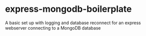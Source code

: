 # express-mongodb-boilerplate
A basic set up with logging and database reconnect for an express webserver connecting to a MongoDB database
